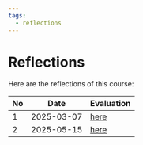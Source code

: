 ```yaml
---
tags:
  - reflections
---
```


# Reflections

Here are the reflections of this course:

No |Date      |Evaluation
---|----------|--------------------------
1  |2025-03-07|[here](20250307/README.md)
2  |2025-05-15|[here](20250516/README.md)

